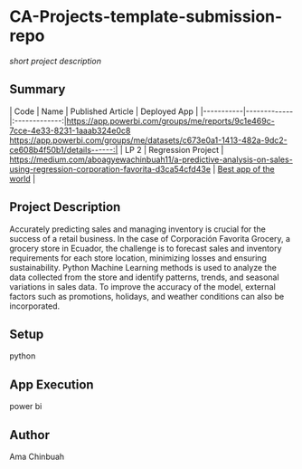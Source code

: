 # CA-Projects-template-submission-repo
*short project description*

## Summary
| Code      | Name        | Published Article |  Deployed App |
|-----------|-------------|:-------------:|https://app.powerbi.com/groups/me/reports/9c1e469c-7cce-4e33-8231-1aaab324e0c8
https://app.powerbi.com/groups/me/datasets/c673e0a1-1413-482a-9dc2-ce608b4f50b1/details------:|
| LP 2      | Regression Project |  https://medium.com/aboagyewachinbuah11/a-predictive-analysis-on-sales-using-regression-corporation-favorita-d3ca54cfd43e | [Best app of the world](/) |

## Project Description
Accurately predicting sales and managing inventory is crucial for the success of a retail business. In the case of Corporación Favorita Grocery, a grocery store in Ecuador, the challenge is to forecast sales and inventory requirements for each store location, minimizing losses and ensuring sustainability. Python Machine Learning methods is used to analyze the data collected from the store and identify patterns, trends, and seasonal variations in sales data. To improve the accuracy of the model, external factors such as promotions, holidays, and weather conditions can also be incorporated.

## Setup
python

## App Execution
power bi

## Author
Ama Chinbuah

